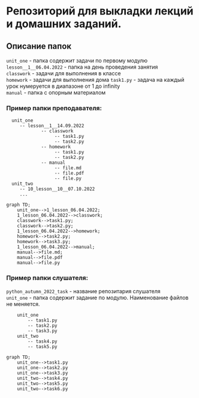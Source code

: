 # Репозиторий для выкладки лекций и домашних заданий.

## Описание папок
`unit_one` - папка содержит задачи по первому модулю  
`lesson__1__06.04.2022` - папка на день проведения занятия  
`classwork` - задачи для выполнения в классе  
`homework` - задачи для выполнения дома 
`task1.py` - задача на каждый урок нумеруется в диапазоне от 1 до infinity  
`manual` - папка с опорным материалом 

### Пример папки преподавателя:
```
  unit_one
     -- lesson__1__14.09.2022 
             -- classwork
                  -- task1.py
                  -- task2.py
             -- homework
                  -- task1.py
                  -- task2.py
             -- manual  
                  -- file.md
                  -- file.pdf
                  -- file.py
  unit_two
     -- 10_lesson__10__07.10.2022
     ...
```

```mermaid
graph TD;
    unit_one-->1_lesson_06.04.2022;
    1_lesson_06.04.2022-->classwork;
    classwork-->task1.py;
    classwork-->task2.py;
    1_lesson_06.04.2022-->homework;
    homework-->task2.py;
    homework-->task3.py;
    1_lesson_06.04.2022-->manual;
    manual-->file.md;
    manual-->file.pdf
    manual-->file.py       
```


### Пример папки слушателя:
`python_autumn_2022_task` - название репозитария слушателя   
`unit_one` - папка содержит задание по модулю. Наименование файлов не
меняется.

```
    unit_one
        -- task1.py
        -- task2.py
        -- task3.py
    unit_two
        -- task4.py
        -- task5.py
``` 

```mermaid
graph TD;
    unit_one-->task1.py
    unit_one-->task2.py
    unit_one-->task3.py
    unit_two-->task4.py
    unit_two-->task5.py
    unit_two-->task6.py
```

